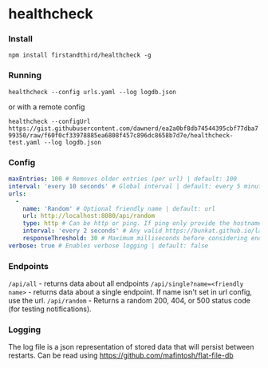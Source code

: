 # healthcheck

### Install

`npm install firstandthird/healthcheck -g`

### Running

`healthcheck --config urls.yaml --log logdb.json`

or with a remote config

`healthcheck --configUrl https://gist.githubusercontent.com/dawnerd/ea2a0bf8db74544395cbf77dba799350/raw/f60f0cf33978885ea6808f457c896dc8658b7d7e/healthcheck-test.yaml --log logdb.json`

### Config

```yaml
maxEntries: 100 # Removes older entries (per url) | default: 100
interval: 'every 10 seconds' # Global interval | default: every 5 minutes
urls:
  -
    name: 'Random' # Optional friendly name | default: url
    url: http://localhost:8080/api/random
    type: http # Can be http or ping. If ping only provide the hostname as the url.
    interval: 'every 2 seconds' # Any valid https://bunkat.github.io/later/ string
    responseThreshold: 30 # Maximum milliseconds before considering endpoint as being down
verbose: true # Enables verbose logging | default: false
```

### Endpoints

`/api/all` - returns data about all endpoints
`/api/single?name=<friendly name>` - returns data about a single endpoint. If name isn't set in url config, use the url.
`/api/random` - Returns a random 200, 404, or 500 status code (for testing notifications).

### Logging

The log file is a json representation of stored data that will persist between restarts. Can be read using https://github.com/mafintosh/flat-file-db
